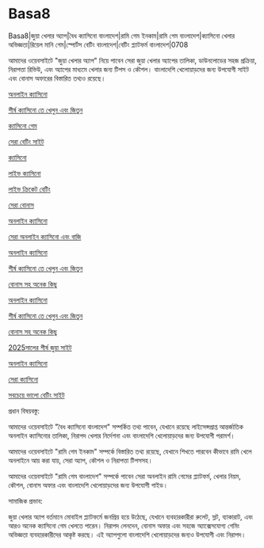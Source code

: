 # Basa8

Basa8|জুয়া খেলার অ্যাপ|বৈধ ক্যাসিনো বাংলাদেশ|রামি গেম ইনকাম|রামি গেম বাংলাদেশ|ক্যাসিনো খেলার অভিজ্ঞতা|রিয়েল মানি গেম|স্পোর্টস বেটিং বাংলাদেশ|বেটিং প্ল্যাটফর্ম বাংলাদেশ|0708

আমাদের ওয়েবসাইটে "জুয়া খেলার অ্যাপ" নিয়ে পাবেন সেরা জুয়া খেলার অ্যাপের তালিকা, ডাউনলোডের সহজ প্রক্রিয়া, নিরাপত্তা রিভিউ, এবং অ্যাপের মাধ্যমে খেলার জন্য টিপস ও কৌশল। বাংলাদেশি খেলোয়াড়দের জন্য উপযোগী সাইট এবং বোনাস অফারের বিস্তারিত তথ্যও রয়েছে।

<a href="https://basa8vip.net/">অনলাইন ক্যাসিনো</a>

<a href="https://basa8us.net/">শীর্ষ ক্যাসিনো তে খেলুন এবং জিতুন</a>

<a href="https://basa8pc.com/">ক্যাসিনো গেম</a>

<a href="https://basa8pc.net/">সেরা বেটিং সাইট</a>

<a href="https://basa8live.com/">ক্যাসিনো</a>

<a href="https://basa8live.net/">লাইভ ক্যাসিনো</a>

<a href="https://basa8uk.com/">লাইভ ক্রিকেট বেটিং</a>

<a href="https://basa8uk.net/">সেরা বোনাস</a>

<a href="https://basa8hub.com/">অনলাইন ক্যাসিনো</a>

<a href="https://basa8hub.net/">সেরা অনলাইন ক্যাসিনো এবং বাজি</a>

<a href="https://basa8vip.net/">অনলাইন ক্যাসিনো</a>

<a href="https://basa8us.net/">শীর্ষ ক্যাসিনো তে খেলুন এবং জিতুন</a>

<a href="https://basa8pro.net/">বোনাস সহ অনেক কিছু</a>

<a href="https://basa8vip.net/">অনলাইন ক্যাসিনো</a>

<a href="https://basa8us.net/">শীর্ষ ক্যাসিনো তে খেলুন এবং জিতুন</a>

<a href="https://basa8pro.net/">বোনাস সহ অনেক কিছু</a>

<a href="https://basa8now.com/">2025সালের শীর্ষ জুয়া সাইট</a>

<a href="https://basa8now.net/">অনলাইন ক্যাসিনো </a>

<a href="https://basa8vip.com/">সেরা ক্যাসিনো</a>

<a href="https://basa8us.com/">সবচেয়ে ভালো বেটিং সাইট</a>

প্রধান বিষয়বস্তু:

আমাদের ওয়েবসাইটে "বৈধ ক্যাসিনো বাংলাদেশ" সম্পর্কিত তথ্য পাবেন, যেখানে রয়েছে লাইসেন্সপ্রাপ্ত আন্তর্জাতিক অনলাইন ক্যাসিনোর তালিকা, নিরাপদ খেলার নির্দেশনা এবং বাংলাদেশি খেলোয়াড়দের জন্য উপযোগী পরামর্শ।

আমাদের ওয়েবসাইটে "রামি গেম ইনকাম" সম্পর্কে বিস্তারিত তথ্য রয়েছে, যেখানে শিখতে পারবেন কীভাবে রামি খেলে অনলাইনে আয় করা যায়, সেরা অ্যাপ, কৌশল ও নিরাপত্তা টিপসসহ।

আমাদের ওয়েবসাইটে "রামি গেম বাংলাদেশ" সম্পর্কে পাবেন সেরা অনলাইন রামি গেমের প্ল্যাটফর্ম, খেলার নিয়ম, কৌশল, বোনাস অফার এবং বাংলাদেশি খেলোয়াড়দের জন্য উপযোগী গাইড।

সামাজিক প্রভাব:

জুয়া খেলার অ্যাপ বর্তমানে মোবাইল প্ল্যাটফর্মে জনপ্রিয় হয়ে উঠেছে, যেখানে ব্যবহারকারীরা রুলেট, স্লট, ব্যাকারাট, এবং আরও অনেক ক্যাসিনো গেম খেলতে পারেন। নিরাপদ লেনদেন, বোনাস অফার এবং সহজে অ্যাক্সেসযোগ্য গেমিং অভিজ্ঞতা ব্যবহারকারীদের আকৃষ্ট করছে। এই অ্যাপগুলো বাংলাদেশি খেলোয়াড়দের জন্যও উপযোগী এবং নিরাপদ।
